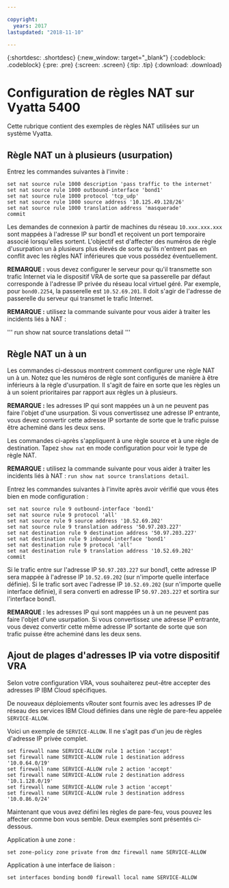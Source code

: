 ```yaml
---

copyright:
  years: 2017
lastupdated: "2018-11-10"

---
```


{:shortdesc: .shortdesc}
{:new_window: target="_blank"}
{:codeblock: .codeblock}
{:pre: .pre}
{:screen: .screen}
{:tip: .tip}
{:download: .download}

# Configuration de règles NAT sur Vyatta 5400
Cette rubrique contient des exemples de règles NAT utilisées sur un système Vyatta.

## Règle NAT un à plusieurs (usurpation)

Entrez les commandes suivantes à l'invite :

~~~
set nat source rule 1000 description 'pass traffic to the internet'
set nat source rule 1000 outbound-interface 'bond1'
set nat source rule 1000 protocol 'tcp_udp'
set nat source rule 1000 source address '10.125.49.128/26'
set nat source rule 1000 translation address 'masquerade'
commit
~~~

Les demandes de connexion à partir de machines du réseau `10.xxx.xxx.xxx` sont mappées à l'adresse IP sur bond1 et reçoivent un port temporaire associé lorsqu'elles sortent. L'objectif est d'affecter des numéros de règle d'usurpation un à plusieurs plus élevés de sorte qu'ils n'entrent pas en conflit avec les règles NAT inférieures que vous possédez éventuellement.

**REMARQUE :** vous devez configurer le serveur pour qu'il transmette son trafic Internet via le dispositif VRA de sorte que sa passerelle par défaut corresponde à l'adresse IP privée du réseau local virtuel géré. Par exemple, pour `bond0.2254`, la passerelle est `10.52.69.201`. Il doit s'agir de l'adresse de passerelle du serveur qui transmet le trafic Internet.

**REMARQUE :** utilisez la commande suivante pour vous aider à traiter les incidents liés à NAT : 

'''
run show nat source translations detail 
'''

## Règle NAT un à un

Les commandes ci-dessous montrent comment configurer une règle NAT un à un. Notez que les numéros de règle sont configurés de manière à être inférieurs à la règle d'usurpation. Il s'agit de faire en sorte que les règles un à un soient prioritaires par rapport aux règles un à plusieurs.

**REMARQUE :** les adresses IP qui sont mappées un à un ne peuvent pas faire l'objet d'une usurpation. Si vous convertissez une adresse IP entrante, vous devez convertir cette adresse IP sortante de sorte que le trafic puisse être acheminé dans les deux sens.

Les commandes ci-après s'appliquent à une règle source et à une règle de destination. Tapez `show nat` en mode configuration pour voir le type de règle NAT.

**REMARQUE :** utilisez la commande suivante pour vous aider à traiter les incidents liés à NAT : `run show nat source translations detail`. 

Entrez les commandes suivantes à l'invite après avoir vérifié que vous êtes bien en mode configuration :

~~~
set nat source rule 9 outbound-interface 'bond1'
set nat source rule 9 protocol 'all'
set nat source rule 9 source address '10.52.69.202'
set nat source rule 9 translation address '50.97.203.227'
set nat destination rule 9 destination address '50.97.203.227'
set nat destination rule 9 inbound-interface 'bond1'
set nat destination rule 9 protocol 'all'
set nat destination rule 9 translation address '10.52.69.202'
commit
~~~

Si le trafic entre sur l'adresse IP `50.97.203.227` sur bond1, cette adresse IP sera mappée à l'adresse IP `10.52.69.202` (sur n'importe quelle interface définie). Si le trafic sort avec l'adresse IP `10.52.69.202` (sur n'importe quelle interface définie), il sera converti en adresse IP `50.97.203.227` et sortira sur l'interface bond1.

**REMARQUE :** les adresses IP qui sont mappées un à un ne peuvent pas faire l'objet d'une usurpation. Si vous convertissez une adresse IP entrante, vous devez convertir cette même adresse IP sortante de sorte que son trafic puisse être acheminé dans les deux sens.


## Ajout de plages d'adresses IP via votre dispositif VRA

Selon votre configuration VRA, vous souhaiterez peut-être accepter des adresses IP IBM Cloud spécifiques. 

De nouveaux déploiements vRouter sont fournis avec les adresses IP de réseau des services IBM Cloud définies dans une règle de pare-feu appelée `SERVICE-ALLOW`.

Voici un exemple de `SERVICE-ALLOW`. Il ne s'agit pas d'un jeu de règles d'adresse IP privée complet.

~~~
set firewall name SERVICE-ALLOW rule 1 action 'accept'
set firewall name SERVICE-ALLOW rule 1 destination address '10.0.64.0/19'
set firewall name SERVICE-ALLOW rule 2 action 'accept'
set firewall name SERVICE-ALLOW rule 2 destination address '10.1.128.0/19'
set firewall name SERVICE-ALLOW rule 3 action 'accept'
set firewall name SERVICE-ALLOW rule 3 destination address '10.0.86.0/24'
~~~

Maintenant que vous avez défini les règles de pare-feu, vous pouvez les affecter comme bon vous semble. Deux exemples sont présentés ci-dessous. 

Application à une zone :

`set zone-policy zone private from dmz firewall name SERVICE-ALLOW`

Application à une interface de liaison :

`set interfaces bonding bond0 firewall local name SERVICE-ALLOW`
